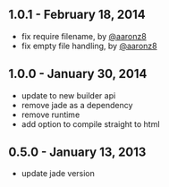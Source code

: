 1.0.1 - February 18, 2014
-------------------------
* fix require filename, by [@aaronz8](https://github.com/aaronz8)
* fix empty file handling, by [@aaronz8](https://github.com/aaronz8)

1.0.0 - January 30, 2014
------------------------
* update to new builder api
* remove jade as a dependency
* remove runtime
* add option to compile straight to html

0.5.0 - January 13, 2013
------------------------
* update jade version
